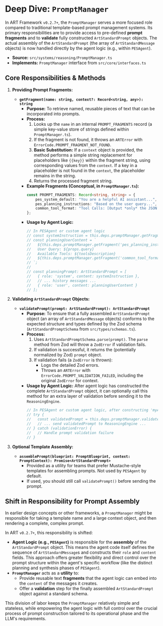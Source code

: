 # Deep Dive: `PromptManager`

In ART Framework `v0.2.7+`, the `PromptManager` serves a more focused role compared to traditional template-based prompt management systems. Its primary responsibilities are to provide access to pre-defined **prompt fragments** and to **validate** fully constructed `ArtStandardPrompt` objects. The actual assembly of the `ArtStandardPrompt` (the array of `ArtStandardMessage` objects) is now handled directly by the agent logic (e.g., within `PESAgent`).

*   **Source:** `src/systems/reasoning/PromptManager.ts`
*   **Implements:** `PromptManager` interface from `src/core/interfaces.ts`

## Core Responsibilities & Methods

1.  **Providing Prompt Fragments:**
    *   **`getFragment(name: string, context?: Record<string, any>): string`**
        *   **Purpose:** To retrieve named, reusable pieces of text that can be incorporated into prompts.
        *   **Process:**
            1.  Looks up the `name` in an internal `PROMPT_FRAGMENTS` record (a simple key-value store of strings defined within `PromptManager.ts`).
            2.  If the fragment is not found, it throws an `ARTError` with `ErrorCode.PROMPT_FRAGMENT_NOT_FOUND`.
            3.  **Basic Substitution:** If a `context` object is provided, the method performs a simple string replacement for placeholders like `{{key}}` within the fragment string, using corresponding values from the `context`. If a key in a placeholder is not found in the `context`, the placeholder remains in the string.
            4.  Returns the processed fragment string.
        *   **Example Fragments (Conceptual, in `PromptManager.ts`):**
            ```typescript
            const PROMPT_FRAGMENTS: Record<string, string> = {
                pes_system_default: "You are a helpful AI assistant...",
                pes_planning_instructions: "Based on the user query...",
                common_tool_format: "Tool Calls: [Output *only* the JSON array...]"
            };
            ```
        *   **Usage by Agent Logic:**
            ```typescript
            // In PESAgent or custom agent logic
            // const systemInstruction = this.deps.promptManager.getFragment('pes_system_default');
            // const planningUserContent = `
            //   ${this.deps.promptManager.getFragment('pes_planning_instructions')}
            //   User Query: ${props.query}
            //   Available Tools: ${toolsDescription}
            //   ${this.deps.promptManager.getFragment('common_tool_format')}
            // `;
            //
            // const planningPrompt: ArtStandardPrompt = [
            //   { role: 'system', content: systemInstruction },
            //   // ... history messages ...
            //   { role: 'user', content: planningUserContent }
            // ];
            ```

2.  **Validating `ArtStandardPrompt` Objects:**
    *   **`validatePrompt(prompt: ArtStandardPrompt): ArtStandardPrompt`**
        *   **Purpose:** To ensure that a fully assembled `ArtStandardPrompt` object (an array of `ArtStandardMessage` objects) conforms to the expected structure and types defined by the Zod schema (`ArtStandardPromptSchema` from `src/types/schemas.ts`).
        *   **Process:**
            1.  Uses `ArtStandardPromptSchema.parse(prompt)`. The `parse` method from Zod will throw a `ZodError` if validation fails.
            2.  If validation is successful, it returns the (potentially normalized by Zod) `prompt` object.
            3.  If validation fails (a `ZodError` is thrown):
                *   Logs the detailed Zod errors.
                *   Throws an `ARTError` with `ErrorCode.PROMPT_VALIDATION_FAILED`, including the original `ZodError` for context.
        *   **Usage by Agent Logic:** After agent logic has constructed the complete `ArtStandardPrompt` object, it can optionally call this method for an extra layer of validation before sending it to the `ReasoningEngine`.
            ```typescript
            // In PESAgent or custom agent logic, after constructing 'myAssembledPrompt'
            // try {
            //   const validatedPrompt = this.deps.promptManager.validatePrompt(myAssembledPrompt);
            //   // ... send validatedPrompt to ReasoningEngine ...
            // } catch (validationError) {
            //   // Handle prompt validation failure
            // }
            ```

3.  **Optional Template Assembly:**
    *   **`assemblePrompt(blueprint: PromptBlueprint, context: PromptContext): Promise<ArtStandardPrompt>`**
        *   Provided as a utility for teams that prefer Mustache-style templates for assembling prompts. Not used by `PESAgent` by default.
        *   If used, you should still call `validatePrompt()` before sending the prompt.

## Shift in Responsibility for Prompt Assembly

In earlier design concepts or other frameworks, a `PromptManager` might be responsible for taking a template name and a large context object, and then rendering a complete, complex prompt.

In ART `v0.2.7+`, this responsibility is shifted:

*   **Agent Logic (e.g., `PESAgent`)** is responsible for the **assembly** of the `ArtStandardPrompt` object. This means the agent code itself defines the sequence of `ArtStandardMessage`s and constructs their `role` and `content` fields. This approach offers greater flexibility and direct control over the prompt structure within the agent's specific workflow (like the distinct planning and synthesis phases of `PESAgent`).
*   **`PromptManager`** acts as a **utility** to:
    *   Provide reusable text **fragments** that the agent logic can embed into the `content` of the messages it creates.
    *   Offer a **validation** step for the finally assembled `ArtStandardPrompt` object against a standard schema.

This division of labor keeps the `PromptManager` relatively simple and stateless, while empowering the agent logic with full control over the crucial process of prompt construction tailored to its operational phase and the LLM's requirements.